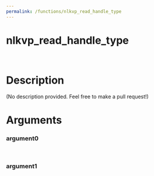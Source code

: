 ```yaml
---
permalink: /functions/nlkvp_read_handle_type
---
```

# nlkvp_read_handle_type  
&nbsp;  
# Description  
(No description provided. Feel free to make a pull request!) 
&nbsp;  
# Arguments
### argument0

&nbsp;    
### argument1

&nbsp;    


